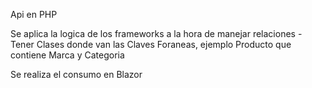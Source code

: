 Api en PHP

Se aplica la logica de los frameworks a la hora de manejar relaciones
    - Tener Clases donde van las Claves Foraneas, ejemplo Producto que contiene Marca y Categoria

Se realiza el consumo en Blazor